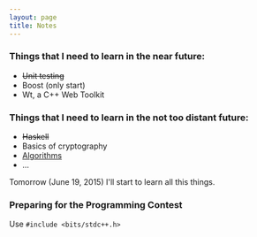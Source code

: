 ```yaml
---
layout: page
title: Notes
---
```


### Things that I need to learn in the near future:

 - <del>Unit testing</del>
 - Boost (only start)
 - Wt, a C++ Web Toolkit

### Things that I need to learn in the not too distant future:

 - <del>Haskell</del>
 - Basics of cryptography
 - [Algorithms][algo]
 - ...

Tomorrow (June 19, 2015) I'll start to learn all this things.

### Preparing for the Programming Contest

Use `#include <bits/stdc++.h>`

[algo]: http://e-maxx.ru/algo
